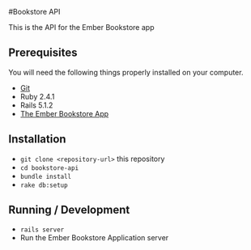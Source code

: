 #Bookstore API

This is the API for the Ember Bookstore app

## Prerequisites

You will need the following things properly installed on your computer.

* [Git](https://git-scm.com/)
* Ruby 2.4.1
* Rails 5.1.2
* [The Ember Bookstore App](https://github.com/thestrabusiness/bookstore)

## Installation

* `git clone <repository-url>` this repository
* `cd bookstore-api`
* `bundle install`
* `rake db:setup`


## Running / Development
* `rails server`
* Run the Ember Bookstore Application server
